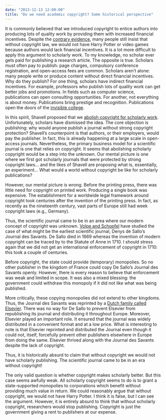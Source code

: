```yaml
---
date: "2013-12-13 12:00:00"
title: "Do we need academic copyright? Some historical perspective"
---
```




It is commonly believed that we introduced copyright to entice authors into producing lots of quality work by providing them with increased financial incentives. Despite the [contrary evidence](/lemire/blog/2012/03/22/do-we-need-copyright/), many people still insist that without copyright law, we would not have Harry Potter or video games because authors would lack financial incentives.
It is a lot more difficult to apply this argument to scholarly work. To my knowledge, no scholar ever gets paid for publishing a research article. The opposite is true. Scholars must often pay to publish: page charges, compulsory conference registration, and open-access fees are common. Scholars aren&rsquo;t alone: many people write or produce content without direct financial incentives.
Why do they publish? For one thing, scholars have indirect financial incentives. For example, professors who publish lots of quality work can get better jobs and promotions. In fields such as computer science, publications can open consulting opportunities. For another, not everything is about money. Publications bring prestige and recognition. Publications open the doors of the [invisible college](/lemire/blog/2013/05/06/how-to-be-effective-at-open-source-by-programmers-for-programmers/).

In this spirit, Shavell proposed that we [abolish copyright for scholarly work](http://jla.oxfordjournals.org/content/2/1/301.short). Unfortunately, scholars have dismissed the idea. The core objection is publishing: why would anyone publish a journal without strong copyright protection? Shavell&rsquo;s counterpoint is that authors, or their employers, would pay the publisher. In fact, this is already happening at a large scale in open-access journals. Nevertheless, the primary business model for a scientific journal is one that relies on copyright.
It seems that abolishing scholarly copyright would be a step into the unknown. Our mental picture is one where we first got scholarly journals that were protected by strong copyright laws&hellip; and the likes of Shavell are proposing what is, essentially, an experiment&hellip; What would a world without copyright be like for scholarly publications?

However, our mental picture is wrong.
Before the printing press, there was little need for copyright on printed work. Producing a single book was expensive. The establishment for a worldwide legal framework around copyright took centuries after the invention of the printing press. In fact, as recently as the nineteenth century, vast parts of Europe still had week copyright laws (e.g., Germany).

Thus, the scientific journal came to be in an area where our modern concept of copyright was unknown. [Volpe and Schopfel](http://www.emeraldinsight.com/action/cookieAbsent) have studied the case of what might be the earliest scientific journal, Denys de Sallo&rsquo;s Journal des Savants. De Sallo died in 1669 whereas the invention of modern copyright can be traced by to the Statute of Anne in 1710. I should stress again that we did not get an international enforcement of copyright in 1710: this took a couple of centuries.

Before copyright, the state could provide (temporary) monopolies. So no other publisher in the kingdom of France could copy De Sallo&rsquo;s Journal des Savants openly. However, there is every reason to believe that enforcement was weak and limited in scope. It was also a mixed blessing: the government could withdraw this monopoly if it did not like what was being published.

More critically, these copying monopolies did not extend to other kingdoms. Thus, the Journal des Savants was reprinted by a [Dutch family called Elsevier](https://en.wikipedia.org/wiki/House_of_Elzevir). There was no way for De Sallo to prevent Elsevier from republishing its journal and distributing it throughout Europe. Moreover, Elsevier played an important role. It ensured that the journal was widely distributed in a convenient format and at a low price. What is interesting to note is that Elsevier reprinted and distributed the Journal even though it could not, itself, forcefully prevent other publishers elsewhere in Europe from doing the same. Elsevier thrived along with the Journal des Savants despite the lack of copyright.

Thus, it is historically absurd to claim that without copyright we would not have scholarly publishing. The scientific journal came to be in an era without copyright!

The only valid question is whether copyright makes scholarly better. But this case seems awfully weak. All scholarly copyright seems to do is to grant a state-supported monopolies to corporations which benefit without providing much value in return. We could reasonably argue that without copyright, we would not have Harry Potter. I think it is false, but I can see the argument. However, it is entirely absurd to think that without scholarly copyright, researchers would stop publishing. Copyright is just the government giving a rent to publishers at our expense.

